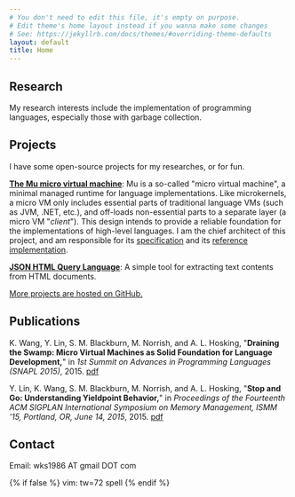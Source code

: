 ```yaml
---
# You don't need to edit this file, it's empty on purpose.
# Edit theme's home layout instead if you wanna make some changes
# See: https://jekyllrb.com/docs/themes/#overriding-theme-defaults
layout: default
title: Home
---
```


## Research

My research interests include the implementation of programming
languages, especially those with garbage collection.

## Projects

I have some open-source projects for my researches, or for fun.

[**The Mu micro virtual machine**](https://microvm.org/): Mu is a
so-called "micro virtual machine", a minimal managed runtime for
language implementations.  Like microkernels, a micro VM only includes
essential parts of traditional language VMs (such as JVM, .NET, etc.),
and off-loads non-essential parts to a separate layer (a micro VM
"*client*").  This design intends to provide a reliable foundation for
the implementations of high-level languages.  I am the chief architect
of this project, and am responsible for its
[specification](https://gitlab.anu.edu.au/mu/mu-spec) and its [reference
implementation](https://gitlab.anu.edu.au/mu/mu-impl-ref2).

[**JSON HTML Query Language**](https://github.com/wks/jhql): A simple
tool for extracting text contents from HTML documents.

[More projects are hosted on GitHub.](https://github.com/wks)

## Publications

K. Wang, Y. Lin, S. M. Blackburn, M. Norrish, and A. L. Hosking,
"**Draining the Swamp: Micro Virtual Machines as Solid Foundation for Language Development,**"
in *1st Summit on Advances in Programming Languages (SNAPL 2015)*, 2015.
[pdf](downloads/pdf/uvm-snapl-2015.pdf)

Y. Lin, K. Wang, S. M. Blackburn, M. Norrish, and A. L. Hosking,
"**Stop and Go: Understanding Yieldpoint Behavior,**"
in *Proceedings of the Fourteenth ACM SIGPLAN International Symposium on Memory Management, ISMM '15, Portland, OR, June 14, 2015*, 2015. 
[pdf](downloads/pdf/yieldpoint-ismm-2015.pdf)

## Contact

Email: wks1986 AT gmail DOT com

{% if false %}
vim: tw=72 spell
{% endif %}
